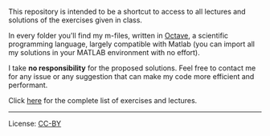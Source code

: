 This repository is intended to be a shortcut to access to all lectures and solutions of the exercises given in class.

In every folder you'll find my m-files, written in [Octave]( https://www.gnu.org/software/octave/), a scientific programming language, largely compatible with Matlab (you can import all my solutions in your MATLAB environment with no effort).

I take __no responsibility__  for the proposed solutions. Feel free to contact me for any issue or any suggestion that can make my code more efficient and performant.

Click [here](http://elearning.unibs.it/mod/folder/view.php?id=47688) for the complete list of exercises and lectures.

---
License: [CC-BY](https://creativecommons.org/licenses/by/3.0/)
